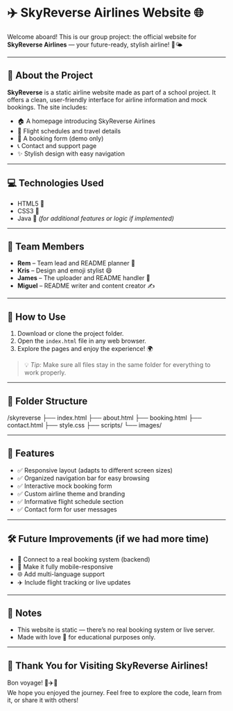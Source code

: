 # ✈️ SkyReverse Airlines Website 🌐

Welcome aboard! This is our group project: the official website for **SkyReverse Airlines** — your future-ready, stylish airline! 🛫🌤️

---

## 📄 About the Project

**SkyReverse** is a static airline website made as part of a school project. It offers a clean, user-friendly interface for airline information and mock bookings. The site includes:

- 🏠 A homepage introducing SkyReverse Airlines
- 📅 Flight schedules and travel details
- 🧾 A booking form (demo only)
- 📞 Contact and support page
- ✨ Stylish design with easy navigation

---

## 💻 Technologies Used

- HTML5 🧱  
- CSS3 🎨  
- Java 🧩 *(for additional features or logic if implemented)*

---

## 👥 Team Members

- **Rem** – Team lead and README planner 🎯  
- **Kris** – Design and emoji stylist 😄  
- **James** – The uploader and README handler 🚀  
- **Miguel** – README writer and content creator ✍️

---

## 🚀 How to Use

1. Download or clone the project folder.  
2. Open the `index.html` file in any web browser.  
3. Explore the pages and enjoy the experience! 🌍

> 💡 *Tip:* Make sure all files stay in the same folder for everything to work properly.

---

## 📁 Folder Structure

/skyreverse
├── index.html
├── about.html
├── booking.html
├── contact.html
├── style.css
├── scripts/
└── images/




---

## 🎯 Features

- ✅ Responsive layout (adapts to different screen sizes)
- ✅ Organized navigation bar for easy browsing
- ✅ Interactive mock booking form
- ✅ Custom airline theme and branding
- ✅ Informative flight schedule section
- ✅ Contact form for user messages

---

## 🛠️ Future Improvements (if we had more time)

- 🔄 Connect to a real booking system (backend)
- 📲 Make it fully mobile-responsive
- 🌐 Add multi-language support
- ✈️ Include flight tracking or live updates

---

## 📌 Notes

- This website is static — there’s no real booking system or live server.  
- Made with love 💙 for educational purposes only.

---

## 🙌 Thank You for Visiting SkyReverse Airlines!

Bon voyage! 🧳✈️🌈  
We hope you enjoyed the journey. Feel free to explore the code, learn from it, or share it with others!
